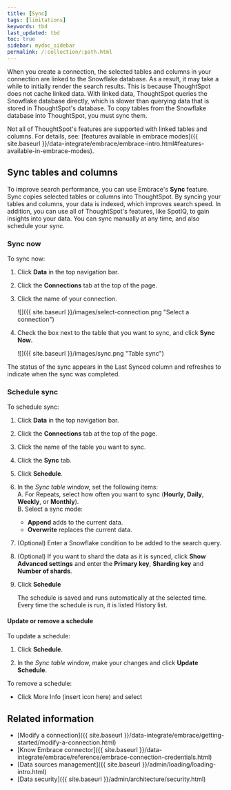 ```yaml
---
title: [Sync]
tags: [limitations]
keywords: tbd
last_updated: tbd
toc: true
sidebar: mydoc_sidebar
permalink: /:collection/:path.html
---
```

When you create a connection, the selected tables and columns in your connection are linked to the Snowflake database. As a result, it may take a while to initially render the search results. This is because ThoughtSpot does not cache linked data. With linked data, ThoughtSpot queries the Snowflake database directly, which is slower than querying data that is stored in ThoughtSpot's database. To copy tables from the Snowflake database into ThoughtSpot, you must sync them.

Not all of ThoughtSpot's features are supported with linked tables and columns. For details, see: [features available in embrace modes]({{ site.baseurl }}/data-integrate/embrace/embrace-intro.html#features-available-in-embrace-modes).

## Sync tables and columns

To improve search performance, you can use Embrace's **Sync** feature. Sync copies selected tables or columns into ThoughtSpot. By syncing your tables and columns, your data is indexed, which improves search speed. In addition, you can use all of ThoughtSpot's features, like SpotIQ, to gain insights into your data. You can sync manually at any time, and also schedule your sync.

### Sync now

To sync now:
1. Click **Data** in the top navigation bar.

2. Click the **Connections** tab at the top of the page.

3. Click the name of your connection.

    ![]({{ site.baseurl }}/images/select-connection.png "Select a connection")

4. Check the box next to the table that you want to sync, and click **Sync Now**.

    ![]({{ site.baseurl }}/images/sync.png "Table sync")

The status of the sync appears in the Last Synced column and refreshes to indicate when the sync was completed.

### Schedule sync

To schedule sync:
1. Click **Data** in the top navigation bar.

2. Click the **Connections** tab at the top of the page.

3. Click the name of the table you want to sync.

4. Click the **Sync** tab.

5. Click **Schedule**.

6. In the *Sync table* window, set the following items:  
    A. For Repeats, select how often you want to sync (**Hourly**, **Daily**, **Weekly**, or **Monthly**).  
    B. Select a sync mode:
    - **Append** adds to the current data.
    - **Overwrite** replaces the current data.  
7. (Optional) Enter a Snowflake condition to be added to the search query.

8. (Optional) If you want to shard the data as it is synced, click **Show Advanced settings** and enter the **Primary key**, **Sharding key** and **Number of shards**.

9. Click **Schedule**

   The schedule is saved and runs automatically at the selected time.  
   Every time the schedule is run, it is listed History list.

#### Update or remove a schedule

To update a schedule:

1. Click **Schedule**.

2. In the *Sync table* window, make your changes and click **Update Schedule**.

To remove a schedule:

- Click More Info (insert icon here) and select 






## Related information
- [Modify a connection]({{ site.baseurl }}/data-integrate/embrace/getting-started/modify-a-connection.html)
- [Know Embrace connector]({{ site.baseurl }}/data-integrate/embrace/reference/embrace-connection-credentials.html)
- [Data sources management]({{ site.baseurl }}/admin/loading/loading-intro.html)
- [Data security]({{ site.baseurl }}/admin/architecture/security.html)
